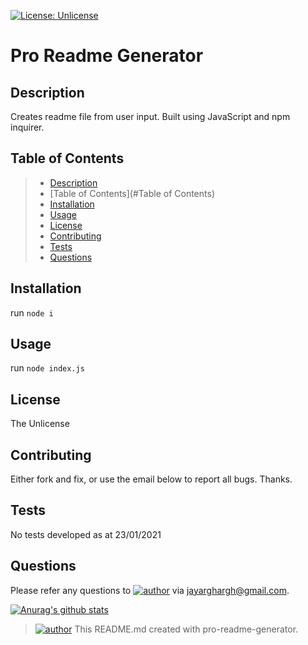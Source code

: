 [![License: Unlicense](https://img.shields.io/badge/license-Unlicense-blue.svg)](http://unlicense.org/)
# Pro Readme Generator
## Description
Creates readme file from user input. Built using JavaScript and npm inquirer.
## Table of Contents
> - [Description](#Description)
> - [Table of Contents](#Table of Contents)
> - [Installation](#Installation)
> - [Usage](#Usage)
> - [License](#License)
> - [Contributing](#Contributing)
> - [Tests](#Tests)
> - [Questions](#Questions)

## Installation
run `node i`
## Usage
run `node index.js`
## License
The Unlicense
## Contributing
Either fork and fix, or use the email below to report all bugs. Thanks.
## Tests
No tests developed as at 23/01/2021
## Questions
Please refer any questions to [![author](https://img.shields.io/badge/Dev-JayArghArgh-yellow)](https://img.shields.io/badge/Dev-JayArghArgh-yellow) via jayarghargh@gmail.com.

[![Anurag's github stats](https://github-readme-stats.vercel.app/api?username=JayArghArgh&theme=solarized-light)](https://github.com/JayArghArgh/github-readme-stats)


> [![author](https://img.shields.io/badge/Dev-JayArghArgh-yellow)](https://img.shields.io/badge/Dev-JayArghArgh-yellow) This README.md created with pro-readme-generator.

